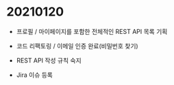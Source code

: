 # 20210120

- 프로필 / 마이페이지를 포함한 전체적인 REST API 목록 기획
- 코드 리팩토링 / 이메일 인증 완료(비밀번호 찾기)
- REST API 작성 규칙 숙지

- Jira 이슈 등록